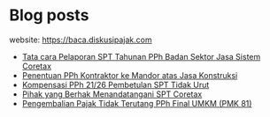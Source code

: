 # Blog posts

website: https://baca.diskusipajak.com

<!-- BLOG-POST-LIST:START -->
- [Tata cara Pelaporan SPT Tahunan PPh Badan Sektor Jasa  Sistem Coretax](https://baca.diskusipajak.com/tata-cara-pelaporan-spt-tahunan-pph-badan-sektor-jasa-sistem-coretax/)
- [Penentuan PPh Kontraktor ke Mandor atas Jasa Konstruksi](https://baca.diskusipajak.com/penentuan-pph-kontraktor-ke-mandor-atas-jasa-konstruksi/)
- [Kompensasi PPh 21/26 Pembetulan SPT Tidak Urut](https://baca.diskusipajak.com/kompensasi-pph-21-26-pembetulan-spt-tidak-urut/)
- [Pihak yang Berhak Menandatangani SPT Coretax](https://baca.diskusipajak.com/pihak-yang-berhak-menandatangani-spt-coretax/)
- [Pengembalian Pajak Tidak Terutang PPh Final UMKM &lpar;PMK 81&rpar;](https://baca.diskusipajak.com/pengembalian-pajak-tidak-terutang-pph-final-umkm-pmk-81/)
<!-- BLOG-POST-LIST:END -->

<!--
**kelaspajak/kelaspajak** is a ✨ _special_ ✨ repository because its `README.md` (this file) appears on your GitHub profile.

Here are some ideas to get you started:

- 🔭 I’m currently working on ...
- 🌱 I’m currently learning ...
- 👯 I’m looking to collaborate on ...
- 🤔 I’m looking for help with ...
- 💬 Ask me about ...
- 📫 How to reach me: ...
- 😄 Pronouns: ...
- ⚡ Fun fact: ...
-->
